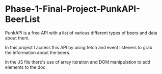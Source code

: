 # Phase-1-Final-Project-PunkAPI-BeerList

PunkAPI is a free API with a list of various different types of beers and data about them.

In this project I access this API by using fetch and event listeners to grab the information about the beers.

In the JS file there's use of array iteration and DOM manipulation to add elements to the doc. 